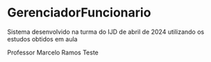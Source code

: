 # GerenciadorFuncionario
Sistema desenvolvido na turma do IJD de abril de 2024 utilizando os estudos obtidos em aula

Professor Marcelo Ramos
Teste
